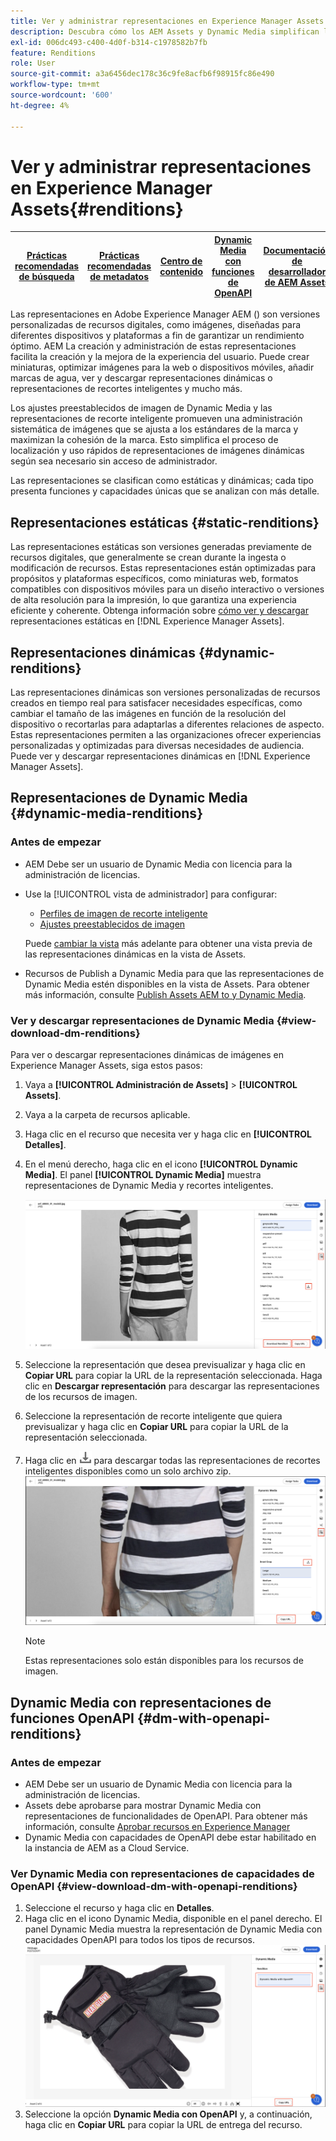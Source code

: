 ```yaml
---
title: Ver y administrar representaciones en Experience Manager Assets
description: Descubra cómo los AEM Assets y Dynamic Media simplifican la administración eficaz de imágenes con representaciones de imágenes estáticas y dinámicas.
exl-id: 006dc493-c400-4d0f-b314-c1978582b7fb
feature: Renditions
role: User
source-git-commit: a3a6456dec178c36c9fe8acfb6f98915fc86e490
workflow-type: tm+mt
source-wordcount: '600'
ht-degree: 4%

---
```


# Ver y administrar representaciones en Experience Manager Assets{#renditions}

| [Prácticas recomendadas de búsqueda](/help/assets/search-best-practices.md) | [Prácticas recomendadas de metadatos](/help/assets/metadata-best-practices.md) | [Centro de contenido](/help/assets/product-overview.md) | [Dynamic Media con funciones de OpenAPI](/help/assets/dynamic-media-open-apis-overview.md) | [Documentación de desarrollador de AEM Assets](https://developer.adobe.com/experience-cloud/experience-manager-apis/) |
| ------------- | --------------------------- |---------|----|-----|

Las representaciones en Adobe Experience Manager AEM () son versiones personalizadas de recursos digitales, como imágenes, diseñadas para diferentes dispositivos y plataformas a fin de garantizar un rendimiento óptimo. AEM La creación y administración de estas representaciones facilita la creación y la mejora de la experiencia del usuario. Puede crear miniaturas, optimizar imágenes para la web o dispositivos móviles, añadir marcas de agua, ver y descargar representaciones dinámicas o representaciones de recortes inteligentes y mucho más.

Los ajustes preestablecidos de imagen de Dynamic Media y las representaciones de recorte inteligente promueven una administración sistemática de imágenes que se ajusta a los estándares de la marca y maximizan la cohesión de la marca. Esto simplifica el proceso de localización y uso rápidos de representaciones de imágenes dinámicas según sea necesario sin acceso de administrador.

Las representaciones se clasifican como estáticas y dinámicas; cada tipo presenta funciones y capacidades únicas que se analizan con más detalle.

## Representaciones estáticas {#static-renditions}

Las representaciones estáticas son versiones generadas previamente de recursos digitales, que generalmente se crean durante la ingesta o modificación de recursos. Estas representaciones están optimizadas para propósitos y plataformas específicos, como miniaturas web, formatos compatibles con dispositivos móviles para un diseño interactivo o versiones de alta resolución para la impresión, lo que garantiza una experiencia eficiente y coherente.
Obtenga información sobre [cómo ver y descargar](#view-dynamic-renditions) representaciones estáticas en [!DNL Experience Manager Assets].

## Representaciones dinámicas {#dynamic-renditions}

Las representaciones dinámicas son versiones personalizadas de recursos creados en tiempo real para satisfacer necesidades específicas, como cambiar el tamaño de las imágenes en función de la resolución del dispositivo o recortarlas para adaptarlas a diferentes relaciones de aspecto.
Estas representaciones permiten a las organizaciones ofrecer experiencias personalizadas y optimizadas para diversas necesidades de audiencia. Puede ver y descargar representaciones dinámicas en [!DNL Experience Manager Assets].

## Representaciones de Dynamic Media {#dynamic-media-renditions}

### Antes de empezar

* AEM Debe ser un usuario de Dynamic Media con licencia para la administración de licencias.
* Use la [!UICONTROL vista de administrador] para configurar:
   * [Perfiles de imagen de recorte inteligente](/help/assets/dynamic-media/image-profiles.md#creating-image-profiles)
   * [Ajustes preestablecidos de imagen](/help/assets/dynamic-media/managing-image-presets.md)

  Puede [cambiar la vista](/help/assets/assets-view-introduction.md#how-to-access-assets-view) más adelante para obtener una vista previa de las representaciones dinámicas en la vista de Assets.
* Recursos de Publish a Dynamic Media para que las representaciones de Dynamic Media estén disponibles en la vista de Assets. Para obtener más información, consulte [Publish Assets AEM to y Dynamic Media](https://experienceleague.adobe.com/en/docs/experience-manager-cloud-service/content/assets/assets-view/publish-assets-to-aem-and-dm).


### Ver y descargar representaciones de Dynamic Media {#view-download-dm-renditions}

Para ver o descargar representaciones dinámicas de imágenes en Experience Manager Assets, siga estos pasos:

1. Vaya a **[!UICONTROL Administración de Assets]** > **[!UICONTROL Assets]**.

1. Vaya a la carpeta de recursos aplicable.

1. Haga clic en el recurso que necesita ver y haga clic en **[!UICONTROL Detalles]**.

1. En el menú derecho, haga clic en el icono **[!UICONTROL Dynamic Media]**. El panel **[!UICONTROL Dynamic Media]** muestra representaciones de Dynamic Media y recortes inteligentes.

   ![representaciones dinámicas](/help/assets/assets/dm-scene7-renditions.png)
   <!-- ![dynamic renditions](assets/preset_smart_crop_view.png) -->

1. Seleccione la representación que desea previsualizar y haga clic en **Copiar URL** para copiar la URL de la representación seleccionada. Haga clic en **Descargar representación** para descargar las representaciones de los recursos de imagen.
1. Seleccione la representación de recorte inteligente que quiera previsualizar y haga clic en **Copiar URL** para copiar la URL de la representación seleccionada.
1. Haga clic en ![icono de descarga](assets/do-not-localize/download-icon.png) para descargar todas las representaciones de recortes inteligentes disponibles como un solo archivo zip.
   ![icono de descarga](/help/assets/assets/smartcrop-rendition.png)

   >[!NOTE]
   >
   >Estas representaciones solo están disponibles para los recursos de imagen.

## Dynamic Media con representaciones de funciones OpenAPI {#dm-with-openapi-renditions}

### Antes de empezar

* AEM Debe ser un usuario de Dynamic Media con licencia para la administración de licencias.
* Assets debe aprobarse para mostrar Dynamic Media con representaciones de funcionalidades de OpenAPI. Para obtener más información, consulte [Aprobar recursos en Experience Manager](/help/assets/approve-assets.md#copy-delivery-url-approved-assets)
* Dynamic Media con capacidades de OpenAPI debe estar habilitado en la instancia de AEM as a Cloud Service.

### Ver Dynamic Media con representaciones de capacidades de OpenAPI {#view-download-dm-with-openapi-renditions}

1. Seleccione el recurso y haga clic en **Detalles**.
1. Haga clic en el icono Dynamic Media, disponible en el panel derecho. El panel Dynamic Media muestra la representación de Dynamic Media con capacidades OpenAPI para todos los tipos de recursos.
   ![icono de descarga](/help/assets/assets/dm-with-open-api-copy-url.png)
1. Seleccione la opción **Dynamic Media con OpenAPI** y, a continuación, haga clic en **Copiar URL** para copiar la URL de entrega del recurso.


